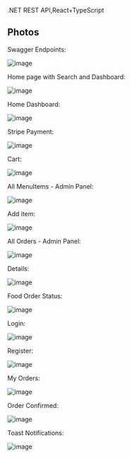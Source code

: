 .NET REST API,React+TypeScript

## Photos

Swagger Endpoints:

![image](https://imgur.com/sWpWF89.png)

Home page with Search and Dashboard:

![image](/client/Images/Home%20page%20with%20Search%20and%20Dashboard.png)

Home Dashboard:

![image](/client/Images/Home%20Dashboard.png)

Stripe Payment:

![image](/client/Images/Stripe%20Payment.png)

Cart:

![image](/client/Images/Cart.png)

All MenuItems - Admin Panel:

![image](/client/Images/All%20MenuItems%20-%20Admin%20Panel.png)

Add item:

![image](/client/Images/Add%20item.png)

All Orders - Admin Panel:

![image](/client/Images/All%20Orders%20-%20Admin%20Panel.png)

Details:

![image](/client/Images/Details.png)

Food Order Status:

![image](/client/Images/Food%20Order%20Status.png)

Login:

![image](/client/Images/Login.png)

Register:

![image](/client/Images/Register.png)

My Orders:

![image](/client/Images/My%20Orders.png)

Order Confirmed:

![image](/client/Images/Order%20Confirmed.png)

Toast Notifications:

![image](/client/Images/Toast%20Notifications.png)
